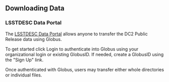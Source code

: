 ## Downloading Data

### LSSTDESC Data Portal

The [LSSTDESC Data Portal](https://lsstdesc-portal.nersc.gov/) allows anyone to transfer the DC2 Public Release data using Globus.   

To get started click Login to authenticate into Globus using your organizational login or existing GlobusID. If needed, create a GlobusID using the "Sign Up" link.

Once authenticated with Globus, users may transfer either whole directories or individual files.
